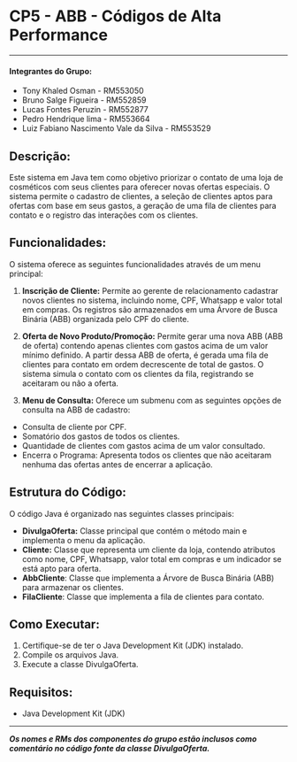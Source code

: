 # CP5 - ABB - Códigos de Alta Performance
---
#### Integrantes do Grupo:
* Tony Khaled Osman - RM553050
* Bruno Salge Figueira - RM552859
* Lucas Fontes Peruzin - RM552877
* Pedro Hendrique lima - RM553664
* Luiz Fabiano Nascimento Vale da Silva - RM553529
  

## Descrição:

Este sistema em Java tem como objetivo priorizar o contato de uma loja de cosméticos com seus clientes para oferecer novas ofertas especiais.  O sistema permite o cadastro de clientes, a seleção de clientes aptos para ofertas com base em seus gastos, a geração de uma fila de clientes para contato e o registro das interações com os clientes.    

## Funcionalidades:

O sistema oferece as seguintes funcionalidades através de um menu principal:

1.  **Inscrição de Cliente:** Permite ao gerente de relacionamento cadastrar novos clientes no sistema, incluindo nome, CPF, Whatsapp e valor total em compras. Os registros são armazenados em uma Árvore de Busca Binária (ABB) organizada pelo CPF do cliente.    

2.  **Oferta de Novo Produto/Promoção:** Permite gerar uma nova ABB (ABB de oferta) contendo apenas clientes com gastos acima de um valor mínimo definido.  A partir dessa ABB de oferta, é gerada uma fila de clientes para contato em ordem decrescente de total de gastos.  O sistema simula o contato com os clientes da fila, registrando se aceitaram ou não a oferta.    

3.  **Menu de Consulta:** Oferece um submenu com as seguintes opções de consulta na ABB de cadastro:
- Consulta de cliente por CPF.    
- Somatório dos gastos de todos os clientes.    
- Quantidade de clientes com gastos acima de um valor consultado.    
- Encerra o Programa: Apresenta todos os clientes que não aceitaram nenhuma das ofertas antes de encerrar a aplicação.    

## Estrutura do Código:

O código Java é organizado nas seguintes classes principais:

- **DivulgaOferta:** Classe principal que contém o método main e implementa o menu da aplicação.    
- **Cliente:** Classe que representa um cliente da loja, contendo atributos como nome, CPF, Whatsapp, valor total em compras e um indicador se está apto para oferta.    
- **AbbCliente**: Classe que implementa a Árvore de Busca Binária (ABB) para armazenar os clientes.    
- **FilaCliente**: Classe que implementa a fila de clientes para contato.    


## Como Executar:

1. Certifique-se de ter o Java Development Kit (JDK) instalado.
2. Compile os arquivos Java.
3. Execute a classe DivulgaOferta.


## Requisitos:

- Java Development Kit (JDK)

---

***Os nomes e RMs dos componentes do grupo estão inclusos como comentário no código fonte da classe DivulgaOferta.***   



